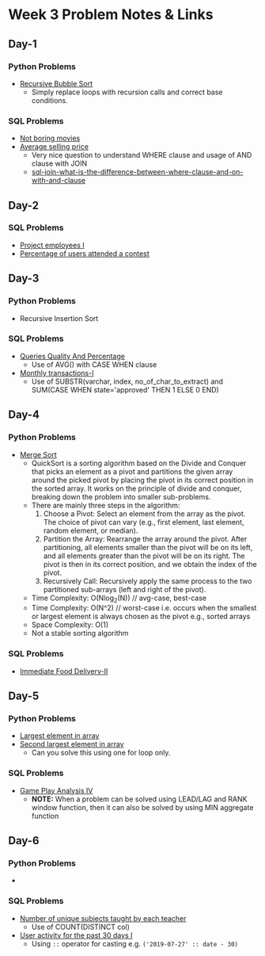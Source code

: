 # Week 3 Problem Notes & Links

## Day-1
### Python Problems
- [Recursive Bubble Sort](https://www.geeksforgeeks.org/recursive-bubble-sort/)
    + Simply replace loops with recursion calls and correct base conditions.
### SQL Problems
- [Not boring movies](https://leetcode.com/problems/not-boring-movies/?envType=study-plan-v2&envId=top-sql-50)
- [Average selling price](https://leetcode.com/problems/average-selling-price/?envType=study-plan-v2&envId=top-sql-50)
    + Very nice question to understand WHERE clause and usage of AND clause with JOIN
    + [sql-join-what-is-the-difference-between-where-clause-and-on-with-and-clause](https://stackoverflow.com/questions/354070/sql-join-what-is-the-difference-between-where-clause-and-on-clause)

## Day-2
### SQL Problems
- [Project employees I](https://leetcode.com/problems/project-employees-i/?envType=study-plan-v2&envId=top-sql-50)
- [Percentage of users attended a contest](https://leetcode.com/problems/percentage-of-users-attended-a-contest/description/?envType=study-plan-v2&envId=top-sql-50)

## Day-3
### Python Problems
- Recursive Insertion Sort
### SQL Problems
- [Queries Quality And Percentage](https://leetcode.com/problems/queries-quality-and-percentage/description/?envType=study-plan-v2&envId=top-sql-50)
    + Use of AVG() with CASE WHEN clause
- [Monthly transactions-I](https://leetcode.com/problems/monthly-transactions-i/?envType=study-plan-v2&envId=top-sql-50)
    + Use of SUBSTR(varchar, index, no_of_char_to_extract) and SUM(CASE WHEN state='approved' THEN 1 ELSE 0 END)

## Day-4
### Python Problems
- [Merge Sort](https://www.geeksforgeeks.org/problems/quick-sort/1)
    + QuickSort is a sorting algorithm based on the Divide and Conquer that picks an element as a pivot and partitions the given array around the picked pivot by placing the pivot in its correct position in the sorted array. It works on the principle of divide and conquer, breaking down the problem into smaller sub-problems.
    + There are mainly three steps in the algorithm:
        1. Choose a Pivot: Select an element from the array as the pivot. The choice of pivot can vary (e.g., first element, last element, random element, or median).
        2. Partition the Array: Rearrange the array around the pivot. After partitioning, all elements smaller than the pivot will be on its left, and all elements greater than the pivot will be on its right. The pivot is then in its correct position, and we obtain the index of the pivot.
        3. Recursively Call: Recursively apply the same process to the two partitioned sub-arrays (left and right of the pivot).
    + Time Complexity: O(Nlog<sub>2</sub>(N)) // avg-case, best-case
    + Time Complexity: O(N^2) // worst-case i.e. occurs when the smallest or largest element is always chosen as the pivot e.g., sorted arrays
    + Space Complexity: O(1)
    + Not a stable sorting algorithm
### SQL Problems
- [Immediate Food Delivery-II](https://leetcode.com/problems/immediate-food-delivery-ii/?envType=study-plan-v2&envId=top-sql-50)

## Day-5
### Python Problems
- [Largest element in array](https://www.geeksforgeeks.org/problems/largest-element-in-array4009/1)
- [Second largest element in array](https://www.geeksforgeeks.org/problems/second-largest3735/1)
    + Can you solve this using one for loop only.
### SQL Problems
- [Game Play Analysis IV](https://leetcode.com/problems/game-play-analysis-iv/?envType=study-plan-v2&envId=top-sql-50)
    + **NOTE:** When a problem can be solved using LEAD/LAG and RANK window function, then it can also be solved by using MIN aggregate function

## Day-6
### Python Problems
- 
### SQL Problems
- [Number of unique subjects taught by each teacher](https://leetcode.com/problems/number-of-unique-subjects-taught-by-each-teacher/?envType=study-plan-v2&envId=top-sql-50)
    + Use of COUNT(DISTINCT col)
- [User activity for the past 30 days I](https://leetcode.com/problems/user-activity-for-the-past-30-days-i/?envType=study-plan-v2&envId=top-sql-50)
    + Using `::` operator for casting e.g. `('2019-07-27' :: date - 30)`